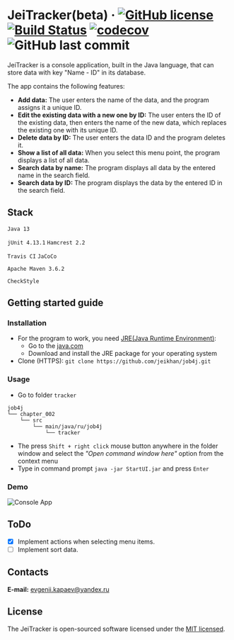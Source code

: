 # JeiTracker(beta) &middot; [![GitHub license](https://img.shields.io/badge/license-MIT-brightgreen.svg)](https://github.com/jeikhan/job4j/blob/hotfix_3/LICENSE)  [![Build Status](https://travis-ci.com/jeikhan/job4j.svg?branch=hotfix_3)](https://travis-ci.com/jeikhan/job4j) [![codecov](https://codecov.io/gh/jeikhan/job4j/branch/hotfix_3/graph/badge.svg?token=WUPRSSWI6Y)](https://codecov.io/gh/jeikhan/job4j) ![GitHub last commit](https://img.shields.io/github/last-commit/jeikhan/job4j)

JeiTracker is a console application, built in the Java language, that can store data with key "Name - ID" in its database.

The app contains the following features:

- **Add data:** The user enters the name of the data, and the program assigns it a unique ID.
- **Edit the existing data with a new one by ID:** The user enters the ID of the existing data, then enters the name of the new data, which replaces the existing one with its unique ID.
- **Delete data by ID:** The user enters the data ID and the program deletes it.
- **Show a list of all data:** When you select this menu point, the program displays a list of all data.
- **Search data by name:** The program displays all data by the entered name in the search field.
- **Search data by ID:** The program displays the data by the entered ID in the search field.

## Stack

 `Java 13`

`jUnit 4.13.1`
`Hamcrest 2.2`

`Travis CI`
`JaCoCo`

`Apache Maven 3.6.2`

`CheckStyle`

<!-- Example badge
[![Java](https://img.shields.io/badge/-Java_13-F60102?style=flat&logo=java&logoColor=white)](https://www.oracle.com/java/technologies/javase-downloads.html)
-->

## Getting started guide

### Installation

- For the program to work, you need [JRE(Java Runtime Environment)](https://ru.wikipedia.org/wiki/Java_Runtime_Environment):
  - Go to the [java.com](https://www.java.com/ru/download/manual.jsp)
  - Download and install the JRE package for your operating system
- Clone (HTTPS): `git clone https://github.com/jeikhan/job4j.git` 

### Usage

- Go to folder `tracker`

```
job4j
└── chapter_002
    └── src
        └── main/java/ru/job4j
            └── tracker
```
- The press `Shift + right click` mouse button anywhere in the folder window and select the _"Open command window here"_ option from the context menu
- Type in command prompt `java -jar StartUI.jar` and press `Enter`

### Demo

![Console App](https://i.ibb.co/DbZczCw/console-app.png)

## ToDo

- [x] Implement actions when selecting menu items.
- [ ] Implement sort data.

## Contacts

**E-mail:** evgenii.kapaev@yandex.ru

## License

The JeiTracker is open-sourced software licensed under the [MIT licensed](./LICENSE).
